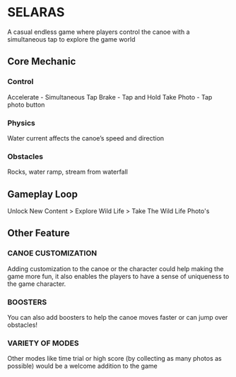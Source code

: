 # SELARAS

A casual endless game where players
control the canoe with a simultaneous
tap to explore the game world

## Core Mechanic

### Control
Accelerate - Simultaneous Tap
Brake - Tap and Hold
Take Photo - Tap photo button

### Physics
Water current affects the canoe’s speed
and direction

### Obstacles
Rocks, water ramp, stream from
waterfall

## Gameplay Loop

Unlock New Content > Explore Wild Life > Take The Wild Life Photo's

## Other Feature

### CANOE CUSTOMIZATION
Adding customization to the canoe or the character could help making the game more
fun, it also enables the players to have a sense of uniqueness to the game character.

### BOOSTERS
You can also add boosters to help the canoe moves faster or can jump over obstacles!

### VARIETY OF MODES
Other modes like time trial or high score (by collecting as many photos as possible) would
be a welcome addition to the game
